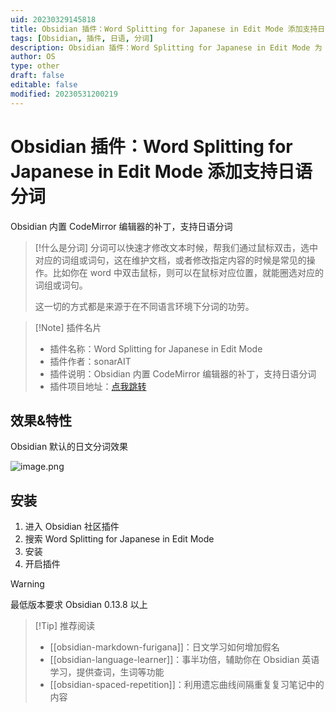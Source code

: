 ```yaml
---
uid: 20230329145818
title: Obsidian 插件：Word Splitting for Japanese in Edit Mode 添加支持日语分词
tags: [Obsidian, 插件, 日语, 分词]
description: Obsidian 插件：Word Splitting for Japanese in Edit Mode 为 Obsidian 内置 CodeMirror 编辑器的补丁，支持日语分词
author: OS
type: other
draft: false
editable: false
modified: 20230531200219
---
```


# Obsidian 插件：Word Splitting for Japanese in Edit Mode 添加支持日语分词

Obsidian 内置 CodeMirror 编辑器的补丁，支持日语分词

> [!什么是分词]
> 分词可以快速才修改文本时候，帮我们通过鼠标双击，选中对应的词组或词句，这在维护文档，或者修改指定内容的时候是常见的操作。比如你在 word 中双击鼠标，则可以在鼠标对应位置，就能圈选对应的词组或词句。
>
> 这一切的方式都是来源于在不同语言环境下分词的功劳。

> [!Note] 插件名片
> - 插件名称：Word Splitting for Japanese in Edit Mode
> - 插件作者：sonarAIT
> - 插件说明：Obsidian 内置 CodeMirror 编辑器的补丁，支持日语分词
> - 插件项目地址：[点我跳转](https://github.com/sonarAIT/cm-japanese-patch)

## 效果&特性

Obsidian 默认的日文分词效果

![image.png](https://cdn.pkmer.cn/images/20230511211835.png!pkmer)

## 安装

1. 进入 Obsidian 社区插件
2. 搜索 Word Splitting for Japanese in Edit Mode
3. 安装
4. 开启插件

> [!Warning]
> 最低版本要求 Obsidian 0.13.8 以上

> [!Tip] 推荐阅读
> - [[obsidian-markdown-furigana]]：日文学习如何增加假名
> - [[obsidian-language-learner]]：事半功倍，辅助你在 Obsidian 英语学习，提供查词，生词等功能
> - [[obsidian-spaced-repetition]]：利用遗忘曲线间隔重复复习笔记中的内容